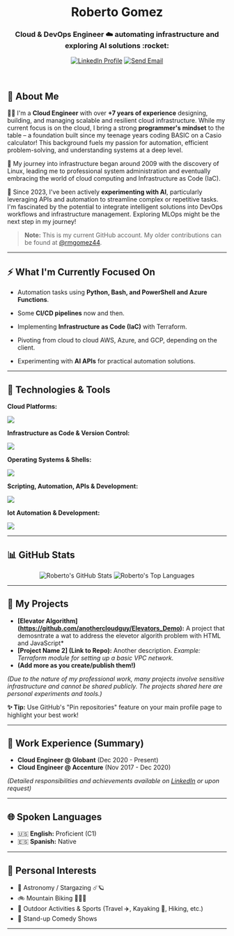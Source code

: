 <h1 align="center">Roberto Gomez</h1>
<h3 align="center">Cloud & DevOps Engineer ☁️ automating infrastructure and exploring AI solutions :rocket:</h3>

<p align="center">
  <a href="https://www.linkedin.com/in/robertomgomezr/" target="_blank" rel="noopener noreferrer"><img src="https://img.shields.io/badge/LinkedIn-0077B5?style=for-the-badge&logo=linkedin&logoColor=white" alt="LinkedIn Profile"/></a>
  <a href="mailto:robertomgomezr@gmail.com" target="_blank" rel="noopener noreferrer"><img src="https://img.shields.io/badge/Gmail-D14836?style=for-the-badge&logo=gmail&logoColor=white" alt="Send Email"/></a>
</p>

<br>

## 👋 About Me

👨‍💻 I'm a **Cloud Engineer** with over **+7 years of experience** designing, building, and managing scalable and resilient cloud infrastructure. While my current focus is on the cloud, I bring a strong **programmer's mindset** to the table – a foundation built since my teenage years coding BASIC on a Casio calculator! This background fuels my passion for automation, efficient problem-solving, and understanding systems at a deep level.

🐧 My journey into infrastructure began around 2009 with the discovery of Linux, leading me to professional system administration and eventually embracing the world of cloud computing and Infrastructure as Code (IaC).

🤖 Since 2023, I've been actively **experimenting with AI**, particularly leveraging APIs and automation to streamline complex or repetitive tasks. I'm fascinated by the potential to integrate intelligent solutions into DevOps workflows and infrastructure management. Exploring MLOps might be the next step in my journey!

> **Note:** This is my current GitHub account. My older contributions can be found at [@rmgomez44](https://github.com/rmgomez44).

---

## ⚡ What I'm Currently Focused On

*   Automation tasks using **Python, Bash, and PowerShell and Azure Functions**.
*   Some **CI/CD pipelines** now and then.
*   Implementing **Infrastructure as Code (IaC)** with Terraform.
*   Pivoting from cloud to cloud AWS, Azure, and GCP, depending on the client.

*   Experimenting with **AI APIs** for practical automation solutions.

---

## 🔧 Technologies & Tools

**Cloud Platforms:**
<p>
  <a href="https://skillicons.dev">
    <img src="https://skillicons.dev/icons?i=aws,azure,gcp&perline=12" />
  </a>
</p>

**Infrastructure as Code & Version Control:**
<p>
  <a href="https://skillicons.dev">
    <img src="https://skillicons.dev/icons?i=terraform,ansible,git,github&perline=12" />
  </a>
</p>

**Operating Systems & Shells:**
<p>
  <a href="https://skillicons.dev">
    <img src="https://skillicons.dev/icons?i=linux,ubuntu,debian,redhat,windows,bash,powershell&perline=12" />
  </a>
</p>

**Scripting, Automation, APIs & Development:**
<p>
  <a href="https://skillicons.dev">
    <img src="https://skillicons.dev/icons?i=python,bash,powershell,vim,postman,swagger,html,css,js,php,wordpress&perline=14" />
  </a>
</p>

**Iot Automation & Development:**
<p>
  <a href="https://skillicons.dev">
    <img src="https://skillicons.dev/icons?i=arduino,raspberrypi&perline=14" />
  </a>
</p>

<!-- Optional: Add other relevant sections like CI/CD, Containers, Monitoring if applicable -->
<!--
**CI/CD & Containers:**
<p>
  <a href="https://skillicons.dev">
    <img src="https://skillicons.dev/icons?i=jenkins,githubactions,docker,kubernetes&perline=12" />
  </a>
</p>
-->

---

## 📊 GitHub Stats

<p align="center">
  <img src="https://github-readme-stats.vercel.app/api?username=anothercloudguy&show_icons=true&theme=cobalt&hide_border=true&count_private=true" alt="Roberto's GitHub Stats" />
  <img src="https://github-readme-stats.vercel.app/api/top-langs/?username=anothercloudguy&layout=compact&theme=cobalt&hide_border=true&langs_count=8" alt="Roberto's Top Languages" />
</p>
<!-- NOTE: Replace 'Robertomgomezr' with your *exact* GitHub username if it's different -->
<!-- Common themes: dark, radical, merko, gruvbox, tokyonight, onedark, cobalt, synthwave, highcontrast -->

---

## 🚀 My Projects

*   **[Elevator Algorithm] (https://github.com/anothercloudguy/Elevators_Demo):** A project that demosntrate a wat to address the elevetor algorith problem with HTML and JavaScript*
*   **[Project Name 2] (Link to Repo):** Another description. *Example: Terraform module for setting up a basic VPC network.*
*   **(Add more as you create/publish them!)**

*(Due to the nature of my professional work, many projects involve sensitive infrastructure and cannot be shared publicly. The projects shared here are personal experiments and tools.)*

**✨ Tip:** Use GitHub's "Pin repositories" feature on your main profile page to highlight your best work!

---

## 💼 Work Experience (Summary)

*   **Cloud Engineer @ Globant** (Dec 2020 - Present)
*   **Cloud Engineer @ Accenture** (Nov 2017 - Dec 2020)

*(Detailed responsibilities and achievements available on [LinkedIn](https://www.linkedin.com/in/robertomgomezr/) or upon request)*

---

## 🌐 Spoken Languages

*   :us: **English:** Proficient (C1)
*   :es: **Spanish:** Native

---

## 🎯 Personal Interests

*   :telescope: Astronomy / Stargazing ☄️🪐
*   :bike: Mountain Biking 🚵🏾‍♂️
*   🌳 Outdoor Activities & Sports (Travel ✈️, Kayaking 🚣, Hiking, etc.)
*   🎤 Stand-up Comedy Shows

---
